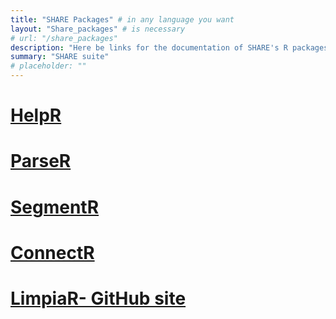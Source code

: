 ```yaml
---
title: "SHARE Packages" # in any language you want
layout: "Share_packages" # is necessary
# url: "/share_packages"
description: "Here be links for the documentation of SHARE's R packages"
summary: "SHARE suite"
# placeholder: ""
---
```


# [HelpR](https://avery-island.github.io/HelpR/index.html)

# [ParseR](http://parser.shareldn.com/index.html)

# [SegmentR](https://avery-island.github.io/SegmentR/index.html)

# [ConnectR](https://avery-island.github.io/ConnectR/index.html)

# [LimpiaR- GitHub site](https://github.com/jpcompartir/LimpiaR)